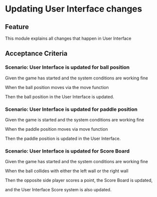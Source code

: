 # Updating User Interface changes

## Feature

This module explains all changes that happen in User Interface

## Acceptance Criteria

### Scenario: User Interface is updated for ball position

  Given the game has started and the system conditions are working fine

  When the ball position moves via the move function

  Then the ball position in the User Interface is updated.

### Scenario: User Interface is updated for paddle position

  Given the game is started and the system conditions are working fine

  When the paddle position moves via  move function

  Then the paddle position is updated in the User Interface.
  
### Scenario: User Interface is updated for Score Board

  Given the game has started and the system conditions are working fine
  
  When the ball collides with either the left wall or the right wall

  Then the opposite side player scores a point, the Score Board is updated,
  
  and the User Interface Score system is also updated.


